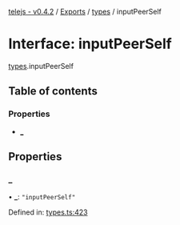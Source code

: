 [telejs - v0.4.2](../README.md) / [Exports](../modules.md) / [types](../modules/types.md) / inputPeerSelf

# Interface: inputPeerSelf

[types](../modules/types.md).inputPeerSelf

## Table of contents

### Properties

- [\_](types.inputpeerself.md#_)

## Properties

### \_

• **\_**: ``"inputPeerSelf"``

Defined in: [types.ts:423](https://github.com/telejs/telejs/blob/64a8dcf/src/types.ts#L423)
